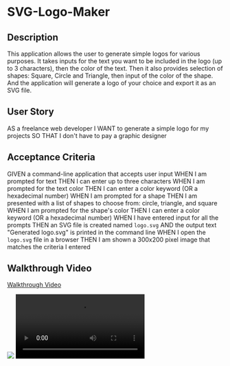 # SVG-Logo-Maker

## Description
This application allows the user to generate simple logos for various purposes.
It takes inputs for the text you want to be included in the logo (up to 3 characters), then the color of the text.
Then it also provides selection of shapes: Square, Circle and Triangle, then input of the color of the shape.
And the application will generate a logo of your choice and export it as an SVG file. 
## User Story
AS a freelance web developer
I WANT to generate a simple logo for my projects
SO THAT I don't have to pay a graphic designer

## Acceptance Criteria
GIVEN a command-line application that accepts user input
WHEN I am prompted for text
THEN I can enter up to three characters
WHEN I am prompted for the text color
THEN I can enter a color keyword (OR a hexadecimal number)
WHEN I am prompted for a shape
THEN I am presented with a list of shapes to choose from: circle, triangle, and square
WHEN I am prompted for the shape's color
THEN I can enter a color keyword (OR a hexadecimal number)
WHEN I have entered input for all the prompts
THEN an SVG file is created named `logo.svg`
AND the output text "Generated logo.svg" is printed in the command line
WHEN I open the `logo.svg` file in a browser
THEN I am shown a 300x200 pixel image that matches the criteria I entered

## Walkthrough Video
[Walkthrough Video](https://watch.screencastify.com/v/OREPBzBhNzni8Xy9PRyc)

![](./lib/walkthrough_videos/SVGLogo_Maker_Walkthrough.gif)
![](./lib/walkthrough_videos/SVGLogo_Maker_Walkthrough.webm)